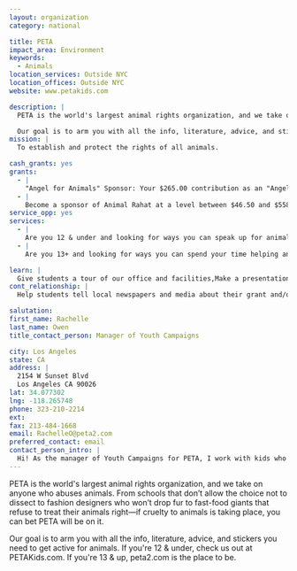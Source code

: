 ```yaml
---
layout: organization
category: national

title: PETA
impact_area: Environment
keywords: 
  - Animals
location_services: Outside NYC
location_offices: Outside NYC
website: www.petakids.com

description: |
  PETA is the world's largest animal rights organization, and we take on anyone who abuses animals. From schools that don’t allow the choice not to dissect to fashion designers who won’t drop fur to fast-food giants that refuse to treat their animals right—if cruelty to animals is taking place, you can bet PETA will be on it. 

  Our goal is to arm you with all the info, literature, advice, and stickers you need to get active for animals. If you're 12 & under, check us out at PETAKids.com. If you're 13 & up, peta2.com is the place to be.
mission: |
  To establish and protect the rights of all animals.

cash_grants: yes
grants: 
  - |
    "Angel for Animals" Sponsor: Your $265.00 contribution as an "Angel for Animals" will help fund a durable new doghouse for a "backyard dog" enduring the cold days and nights outside in the snow or rain. You can find more details here: http://peta.vg/z8.
  - |
    Become a sponsor of Animal Rahat at a level between $46.50 and $558. Your sponsorship will benefit a donkey, buffalo, bullock, or pony who is used as a taxi, forced to pull large passenger loads and goods. See AnimalRahat.com for more info.
service_opp: yes
services: 
  - |
    Are you 12 & under and looking for ways you can speak up for animals right away? Check out PETAKids.com where you'll have access to all of our latest missions, exclusive contests and celebrity interviews, plus lots of awesome games. :)
  - |
    Are you 13+ and looking for ways you can spend your time helping animals? If so, you should join peta2's Street Team! It’s totally free, and all you have to do is sign up at http://www.peta2.com/street-team/register/.

learn: |
  Give students a tour of our office and facilities,Make a presentation about our organization,Speak over the phone about our work
cont_relationship: |
  Help students tell local newspapers and media about their grant and/or project with us

salutation: 
first_name: Rachelle
last_name: Owen
title_contact_person: Manager of Youth Campaigns

city: Los Angeles
state: CA
address: |
  2154 W Sunset Blvd  
  Los Angeles CA 90026
lat: 34.077302
lng: -118.265748
phone: 323-210-2214
ext: 
fax: 213-484-1668
email: RachelleO@peta2.com
preferred_contact: email
contact_person_intro: |
  Hi! As the manager of Youth Campaigns for PETA, I work with kids who want to get active at school and in their communities to help educate people about how animals are treated. I've worked at PETA for five years year now, and I absolutely love it! I enjoy hearing from kids and helping them to help animals, so please do let me know if there's anything I can do to help you!
---
```

PETA is the world's largest animal rights organization, and we take on anyone who abuses animals. From schools that don’t allow the choice not to dissect to fashion designers who won’t drop fur to fast-food giants that refuse to treat their animals right—if cruelty to animals is taking place, you can bet PETA will be on it. 

Our goal is to arm you with all the info, literature, advice, and stickers you need to get active for animals. If you're 12 & under, check us out at PETAKids.com. If you're 13 & up, peta2.com is the place to be.